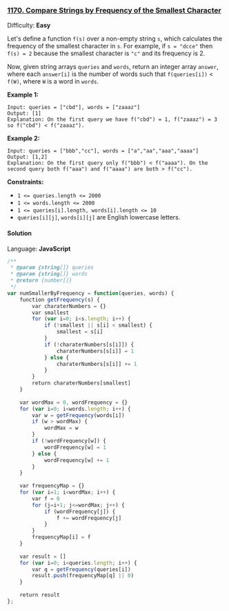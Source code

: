 ### [1170\. Compare Strings by Frequency of the Smallest Character](https://leetcode.com/problems/compare-strings-by-frequency-of-the-smallest-character/)

Difficulty: **Easy**


Let's define a function `f(s)` over a non-empty string `s`, which calculates the frequency of the smallest character in `s`. For example, if `s = "dcce"` then `f(s) = 2` because the smallest character is `"c"` and its frequency is 2.

Now, given string arrays `queries` and `words`, return an integer array `answer`, where each `answer[i]` is the number of words such that `f(queries[i])` < `f(W)`, where `W` is a word in `words`.

**Example 1:**

```
Input: queries = ["cbd"], words = ["zaaaz"]
Output: [1]
Explanation: On the first query we have f("cbd") = 1, f("zaaaz") = 3 so f("cbd") < f("zaaaz").
```

**Example 2:**

```
Input: queries = ["bbb","cc"], words = ["a","aa","aaa","aaaa"]
Output: [1,2]
Explanation: On the first query only f("bbb") < f("aaaa"). On the second query both f("aaa") and f("aaaa") are both > f("cc").
```

**Constraints:**

*   `1 <= queries.length <= 2000`
*   `1 <= words.length <= 2000`
*   `1 <= queries[i].length, words[i].length <= 10`
*   `queries[i][j]`, `words[i][j]` are English lowercase letters.


#### Solution

Language: **JavaScript**

```javascript
/**
 * @param {string[]} queries
 * @param {string[]} words
 * @return {number[]}
 */
var numSmallerByFrequency = function(queries, words) {
    function getFrequency(s) {
        var charaterNumbers = {}
        var smallest
        for (var i=0; i<s.length; i++) {
            if (!smallest || s[i] < smallest) {
                smallest = s[i]
            }
            if (!charaterNumbers[s[i]]) {
                charaterNumbers[s[i]] = 1
            } else {
                charaterNumbers[s[i]] += 1
            }
        }
        return charaterNumbers[smallest]
    }
    
    var wordMax = 0, wordFrequency = {}
    for (var i=0; i<words.length; i++) {
        var w = getFrequency(words[i])
        if (w > wordMax) {
            wordMax = w
        }
        if (!wordFrequency[w]) {
            wordFrequency[w] = 1
        } else {
            wordFrequency[w] += 1
        }
    }
    
    var frequencyMap = {}
    for (var i=1; i<wordMax; i++) {
        var f = 0
        for (j=i+1; j<=wordMax; j++) {
            if (wordFrequency[j]) {
                f += wordFrequency[j]
            }
        }
        frequencyMap[i] = f
    }
    
    var result = []
    for (var i=0; i<queries.length; i++) {
        var q = getFrequency(queries[i])
        result.push(frequencyMap[q] || 0)
    }
    
    return result
};
```